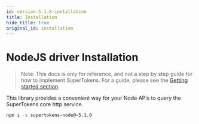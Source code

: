 ```yaml
---
id: version-5.1.X-installation
title: Installation
hide_title: true
original_id: installation
---
```


# NodeJS driver Installation

> Note: This docs is only for reference, and not a step by step guide for how to implement SuperTokens. For a guide, please see the [Getting started section](/docs/community/recipes).

This library provides a convenient way for your Node APIs to query the SuperTokens core http service.

```bash
npm i -s supertokens-node@~5.1.0
```